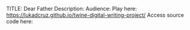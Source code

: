 TITLE: Dear Father
Description:
Audience: 
Play here: https://lukadcruz.github.io/twine-digital-writing-project/
Access source code here:
